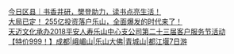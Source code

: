   
[今日区县｜书香井研，樊登助力，读书点亮生活！](http://www.dianyue.me/archives/043/a8x11ax0xrr9ufi0/)  
[大局已定！ 255亿投资落户乐山，全面爆发的时代来了！](http://www.dianyue.me/archives/707/7u9o6pl7opg7eti7/)  
[天迈文化承办2018平安人寿乐山中心支公司第二十三届客户服务节活动](http://www.dianyue.me/archives/253/3umtvvlkgo7tp142/)  
[【特价999！】成都|峨嵋山|乐山大佛|青城山|都江堰7日游](http://www.dianyue.me/archives/036/ytgw15y3mkldgrx5/)